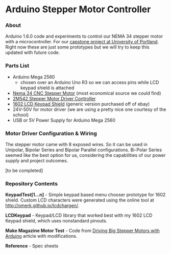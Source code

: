 # Arduino Stepper Motor Controller

### About

Arduino 1.6.0 code and experiments to control our NEMA 34 stepper motor with a microcontroller. For our [capstone project at University of Portland](https://engineering.projects.up.edu/ceramicknee/). Right now these are just some prototypes but we will try to keep this updated with future code.

### Parts List

- Arduino Mega 2560
  - chosen over an Arduino Uno R3 so we can access pins while LCD keypad shield is attached
- [Nema 34 CNC Stepper Motor](http://www.omc-stepperonline.com/nema-34-cnc-stepper-motor-5nm708ozin-30a-34hs383008s-p-32.html) (most economical source we could find)
- [2M542 Stepper Motor Driver Controller](http://www.sainsmart.com/cnc-2m542-stepper-motor-driver-controller-4-5a-support-nema17-23-34.html)
- [1602 LCD Keypad Shield](http://www.sainsmart.com/sainsmart-1602-lcd-keypad-shield-for-arduino-duemilanove-uno-mega2560-mega1280.html) (generic version purchased off of ebay)
- 24V-50V for motor driver (we are using a pretty nice one courtesy of the school)
- USB or 5V Power Supply for Arduino Mega 2560

### Motor Driver Configuration & Wiring

The stepper motor came with 8 exposed wires. So it can be used in Unipolar, Bipolar Series and Bipolar Parallel configurations. Bi-Polar Series seemed like the best option for us, considering the capabilities of our power supply and project outcomes.

[to be completed]

### Repository Contents

**KeypadTest[1...n]** - Simple keypad based menu chooser prototype for 1602 shield. Custom LCD characters were generated using the online tool at http://omerk.github.io/lcdchargen/.

**LCDKeypad** - Keypad/LCD library that worked best with my 1602 LCD Keypad shield, which uses nonstandard pinouts.

**Make Magazine Motor Test** - Code from [Driving Big Stepper Motors with Arduino](http://makezine.com/video/driving-big-stepper-motors-with-arduino/) article with modifications.

**Reference** - Spec sheets
